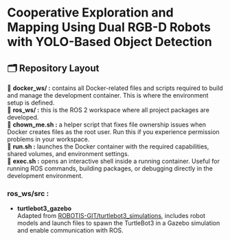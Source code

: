 # Cooperative Exploration and Mapping Using Dual RGB-D Robots with YOLO-Based Object Detection

## 🗂️ Repository Layout
🔹 **docker_ws/ :** contains all Docker-related files and scripts required to build and manage the development container. This is where the environment setup is defined. <br>
🔹 **ros_ws/ :** this is the ROS 2 workspace where all project packages are developed. <br>
🔹 **chown_me.sh :** a helper script that fixes file ownership issues when Docker creates files as the root user. Run this if you experience permission problems in your workspace. <br>
🔹 **run.sh :** launches the Docker container with the required capabilities, shared volumes, and environment settings. <br>
🔹 **exec.sh :** opens an interactive shell inside a running container. Useful for running ROS commands, building packages, or debugging directly in the development environment.

### ros_ws/src :
- **turtlebot3_gazebo** <br>
  Adapted from [ROBOTIS-GIT/turtlebot3_simulations](https://github.com/ROBOTIS-GIT/turtlebot3_simulations), includes robot models and launch files to spawn the TurtleBot3 in a Gazebo simulation and enable communication with ROS.
  
